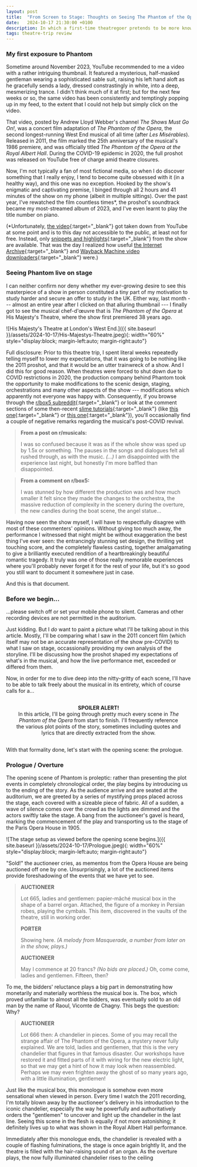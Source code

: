 ```yaml
---
layout: post
title:  "From Screen to Stage: Thoughts on Seeing The Phantom of the Opera Live at the West End (Act 1)"
date:   2024-10-17 21:30:00 +0100
description: In which a first-time theatregoer pretends to be more knowledgeable than he actually is.
tags: theatre-trip review
---
```


### My first exposure to Phantom

Sometime around November 2023, YouTube recommended to me a video with a rather intriguing thumbnail. It featured a mysterious, half-masked gentleman wearing a sophisticated sable suit, raising his left hand aloft as he gracefully sends a lady, dressed constrastingly in white, into a deep, mesmerizing trance. I didn't think much of it at first; but for the next few weeks or so, the same video has been consistently and temptingly popping up in my feed, to the extent that I could not help but simply click on the video.

That video, posted by Andrew Lloyd Webber's channel _The Shows Must Go On!_, was a concert film adaptation of _The Phantom of the Opera_, the second longest-running West End musical of all time (after _Les Misérables_). Released in 2011, the film marked the 25th anniversary of the musical's 1986 premiere, and was officially titled _The Phantom of the Opera at the Royal Albert Hall_. During the COVID-19 epidemic in 2020, the full proshot was released on YouTube free of charge amid theatre closures.

Now, I'm not typically a fan of most fictional media, so when I do discover something that I really enjoy, I tend to become quite obsessed with it (in a healthy way), and this one was no exception. Hooked by the show's enigmatic and captivating premise, I binged through all 2 hours and 41 minutes of the show on my phone (albeit in multiple sittings). Over the past year, I've rewatched the film countless times*, the proshot's soundtrack became my most-streamed album of 2023, and I've even learnt to play the title number on piano.

(*Unfortunately, [the video](https://www.youtube.com/watch?v=nINQjT7Zr9w){:target="_blank"} got taken down from YouTube at some point and is to this day not accessible to the public, at least not for free. Instead, only [snippets and highlights](https://youtube.com/playlist?list=PLRImnjFIgJIWRMkXEoKmaUgW8qihGyRnm&si=CICqYVnIZOYwz_j9){:target="_blank"} from the show are available. That was the day I realized how useful [the Internet Archive](https://archive.org/details/The_Phantom_of_The_Opera_Full_Stage_Show){:target="_blank"} and [Wayback Machine video downloaders](https://www.waybackyt.download){:target="_blank"} were.)


### Seeing Phantom live on stage

I can neither confirm nor deny whether my ever-growing desire to see this masterpiece of a show in person constituted a tiny part of my motivation to study harder and secure an offer to study in the UK. Either way, last month --- almost an entire year after I clicked on that alluring thumbnail --- I finally got to see the musical chef-d'œuvre that is _The Phantom of the Opera_ at His Majesty's Theatre, where the show first premiered 38 years ago.

![His Majesty's Theatre at London's West End.]({{ site.baseurl }}/assets/2024-10-17/His-Majestys-Theatre.jpeg){: width="60%" style="display:block; margin-left:auto; margin-right:auto"}

Full disclosure: Prior to this theatre trip, I spent literal weeks repeatedly telling myself to lower my expectations, that it was going to be nothing like the 2011 proshot, and that it would be an utter trainwreck of a show. And I did this for good reason. When theatres were forced to shut down due to COVID restrictions in 2020, the production company behind Phantom took the opportunity to make modifications to the scenic design, staging, orchestrations and many other aspects of the show --- modifications which apparently not everyone was happy with. Consequently, if you browse through the [r/box5 subreddit](https://www.reddit.com/r/box5/){:target="_blank"} or look at the comment sections of some then-recent [slime tutorials](https://www.urbandictionary.com/define.php?term=slime+tutorial){:target="_blank"} (like [this one](https://www.youtube.com/watch?v=8gKVuKpaCPA){:target="_blank"} or [this one](https://www.youtube.com/watch?v=kpkE3haNRQk){:target="_blank"}), you'll occasionally find a couple of negative remarks regarding the musical's post-COVID revival.

> **From a post on r/musicals:**
>
> I was so confused because it was as if the whole show was sped up by 1.5x or something. The pauses in the songs and dialogues felt all rushed through, as with the music. _(...)_ I am disappointed with the experience last night, but honestly I'm more baffled than disappointed.

> **From a comment on r/box5:**
>
> I was stunned by how different the production was and how much smaller it felt since they made the changes to the orchestra, the massive reduction of complexity in the scenery during the overture, the new candles during the boat scene, the angel statue...

Having now seen the show myself, I will have to respectfully disagree with most of these commenters' opinions. Without giving too much away, the performance I witnessed that night might be without exaggeration the best thing I've ever seen: the entrancingly stunning set design, the thrilling yet touching score, and the completely flawless casting, together amalgamating to give a brilliantly executed rendition of a heartbreakingly beautiful romantic tragedy. It truly was one of those really memorable experiences where you'll probably never forget it for the rest of your life, but it's so good you still want to document it somewhere just in case.

And this is that document.


### Before we begin...

...please switch off or set your mobile phone to silent. Cameras and other recording devices are not permitted in the auditorium.

Just kidding. But I _do_ want to paint a picture what I'll be talking about in this article. Mostly, I'll be comparing what I saw in the 2011 concert film (which itself may not be an accurate representation of the show pre-COVID) to what I saw on stage, occassionally providing my own analysis of the storyline. I'll be discussing how the proshot shaped my expectations of what's in the musical, and how the live performance met, exceeded or differed from them.

Now, in order for me to dive deep into the nitty-gritty of each scene, I'll have to be able to talk freely about the musical in its entirety, which of course calls for a...

<div style="text-align: center; border: 3px solid var(--theme-color); border-radius: 5px; background: var(--theme-color-light); padding: 15px; margin: 10px;">
<b>SPOILER ALERT!</b>
<br>
In this article, I'll be going through pretty much every scene in <i>The Phantom of the Opera</i> from start to finish. I'll frequently reference the various plot points of the story, sometimes including quotes and lyrics that are directly extracted from the show.
</div>

With that formality done, let's start with the opening scene: the prologue.


### Prologue / Overture

The opening scene of Phantom is proleptic: rather than presenting the plot events in completely chronological order, the play begins by introducing us to the ending of the story. As the audience arrive and are seated at the auditorium, we are greeted by a series of mystifying props placed across the stage, each covered with a sizeable piece of fabric. All of a sudden, a wave of silence comes over the crowd as the lights are dimmed and the actors swiftly take the stage. A bang from the auctioneer's gavel is heard, marking the commencement of the play and transporting us to the stage of the Paris Opera House in 1905.

![The stage setup as viewed before the opening scene begins.]({{ site.baseurl }}/assets/2024-10-17/Prologue.jpeg){: width="60%" style="display:block; margin-left:auto; margin-right:auto"}

"Sold!" the auctioneer cries, as mementos from the Opera House are being auctioned off one by one. Unsurprisingly, a lot of the auctioned items provide foreshadowing of the events that we have yet to see.

> **AUCTIONEER**
>
> Lot 665, ladies and gentlemen: papier-mâché musical box in the shape of a barrel organ. Attached, the figure of a monkey in Persian robes, playing the cymbals. This item, discovered in the vaults of the theatre, still in working order.
>
> **PORTER**
>
> Showing here. _(A melody from Masquerade, a number from later on in the show, plays.)_
>
> **AUCTIONEER**
>
> May I commence at 20 francs? _(No bids are placed.)_ Oh, come come, ladies and gentlemen. Fifteen, then?

To me, the bidders' reluctance plays a big part in demonstrating how monetarily and materially worthless the musical box is. The box, which proved unfamiliar to almost all the bidders, was eventually sold to an old man by the name of Raoul, Vicomte de Chagny. This begs the question: Why?

> **AUCTIONEER**
>
> Lot 666 then: A chandelier in pieces. Some of you may recall the strange affair of The Phantom of the Opera, a mystery never fully explained. We are told, ladies and gentlemen, that this is the very chandelier that figures in that famous disaster. Our workshops have restored it and fitted parts of it with wiring for the new electric light, so that we may get a hint of how it may look when reassembled. Perhaps we may even frighten away the ghost of so many years ago, with a little illumination, gentlemen!

Just like the musical box, this monologue is somehow even more sensational when viewed in person. Every time I watch the 2011 recording, I'm totally blown away by the auctioneer's delivery in his introduction to the iconic chandelier, especially the way he powerfully and authoritatively orders the "gentlemen" to uncover and light up the chandelier in the last line. Seeing this scene in the flesh is equally if not more astonishing; it definitely lives up to what was shown in the Royal Albert Hall performance.

Immediately after this monologue ends, the chandelier is revealed with a couple of flashing fulminations, the stage is once again brightly lit, and the theatre is filled with the hair-raising sound of an organ. As the overture plays, the now fully illuminated chandelier rises to the ceiling